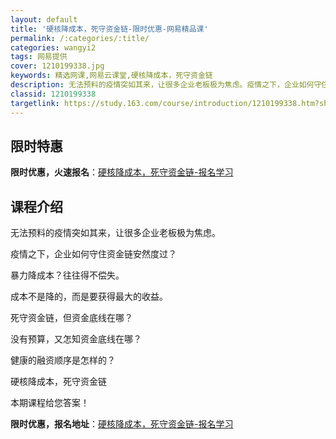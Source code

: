 ```yaml
---
layout: default
title: '硬核降成本，死守资金链-限时优惠-网易精品课'
permalink: /:categories/:title/
categories: wangyi2
tags: 网易提供
cover: 1210199338.jpg
keywords: 精选网课,网易云课堂,硬核降成本，死守资金链
description: 无法预料的疫情突如其来，让很多企业老板极为焦虑。疫情之下，企业如何守住资金链安然度过？暴力降成本？往往得不偿失。成本不是
classid: 1210199338
targetlink: https://study.163.com/course/introduction/1210199338.htm?share=1&shareId=1025206652&utm_campaign=share&utm_medium=iphoneShare&utm_source=&utm_u=1025206652
---
```


## 限时特惠

**限时优惠，火速报名**：[硬核降成本，死守资金链-报名学习](https://study.163.com/course/introduction/1210199338.htm?share=1&shareId=1025206652&utm_campaign=share&utm_medium=iphoneShare&utm_source=&utm_u=1025206652)

## 课程介绍

无法预料的疫情突如其来，让很多企业老板极为焦虑。

疫情之下，企业如何守住资金链安然度过？

暴力降成本？往往得不偿失。

成本不是降的，而是要获得最大的收益。

死守资金链，但资金底线在哪？

没有预算，又怎知资金底线在哪？

健康的融资顺序是怎样的？

硬核降成本，死守资金链

本期课程给您答案！

**限时优惠，报名地址**：[硬核降成本，死守资金链-报名学习](https://study.163.com/course/introduction/1210199338.htm?share=1&shareId=1025206652&utm_campaign=share&utm_medium=iphoneShare&utm_source=&utm_u=1025206652)

